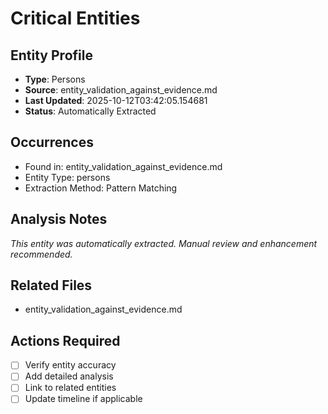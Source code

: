 # Critical Entities

## Entity Profile
- **Type**: Persons
- **Source**: entity_validation_against_evidence.md
- **Last Updated**: 2025-10-12T03:42:05.154681
- **Status**: Automatically Extracted

## Occurrences
- Found in: entity_validation_against_evidence.md
- Entity Type: persons
- Extraction Method: Pattern Matching

## Analysis Notes
*This entity was automatically extracted. Manual review and enhancement recommended.*

## Related Files
- entity_validation_against_evidence.md

## Actions Required
- [ ] Verify entity accuracy
- [ ] Add detailed analysis
- [ ] Link to related entities
- [ ] Update timeline if applicable
